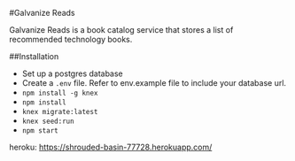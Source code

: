 #Galvanize Reads

Galvanize Reads is a book catalog service that stores a list of recommended technology books.

##Installation

* Set up a postgres database
* Create a `.env` file.  Refer to env.example file to include your database url.
* `npm install -g knex`
* `npm install`
* `knex migrate:latest`
* `knex seed:run`
* `npm start`


heroku: https://shrouded-basin-77728.herokuapp.com/
